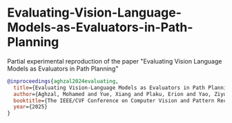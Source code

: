 # Evaluating-Vision-Language-Models-as-Evaluators-in-Path-Planning
Partial experimental reproduction of the paper "Evaluating Vision Language Models as Evaluators in Path Planning"

```bibtex
@inproceedings{aghzal2024evaluating,
  title={Evaluating Vision-Language Models as Evaluators in Path Planning},
  author={Aghzal, Mohamed and Yue, Xiang and Plaku, Erion and Yao, Ziyu},
  booktitle={The IEEE/CVF Conference on Computer Vision and Pattern Recognition (CVPR)},
  year={2025}
}
```